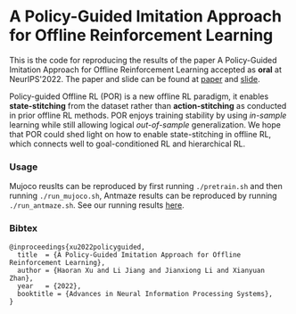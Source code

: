 # A Policy-Guided Imitation Approach for Offline Reinforcement Learning

This is the code for reproducing the results of the paper A Policy-Guided Imitation Approach for Offline Reinforcement Learning accepted as **oral** at NeurIPS'2022. The paper and slide can be found at [paper](https://arxiv.org/abs/2210.08323) and [slide](https://docs.google.com/presentation/d/1swZTLDSvZLGCrXs46tzSHLWZC6VfO9qYChegjjadCpc/edit#slide=id.g170ea50d4c3_9_42).

Policy-guided Offline RL (POR) is a new offline RL paradigm, it enables **state-stitching** from the dataset rather than **action-stitching** as conducted in prior offline RL methods. POR enjoys training stability by using *in-sample* learning while still allowing logical *out-of-sample* generalization.
We hope that POR could shed light on how to enable state-stitching in offline RL, which connects well to goal-conditioned RL and hierarchical RL. 

### Usage
Mujoco reuslts can be reproduced by first running `./pretrain.sh` and then running `./run_mujoco.sh`, Antmaze results can be reproduced by running `./run_antmaze.sh`. See our running results [here](https://wandb.ai/ryanxhr/POR_paper?workspace=user-ryanxhr).

### Bibtex
```
@inproceedings{xu2022policyguided,
  title  = {A Policy-Guided Imitation Approach for Offline Reinforcement Learning},
  author = {Haoran Xu and Li Jiang and Jianxiong Li and Xianyuan Zhan},
  year   = {2022},
  booktitle = {Advances in Neural Information Processing Systems},
}
```

